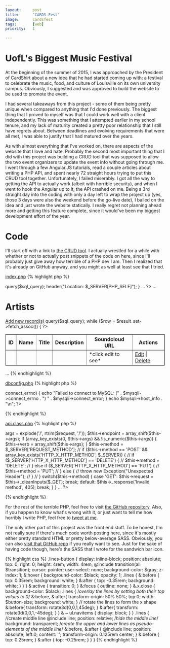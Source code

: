 ```yaml
---
layout:     post
title:      "CARDS Fest"
image:      cardsfest
tags:       [web]
priority:   1

---
```

# UofL's Biggest Music Festival

At the beginning of the summer of 2015, I was approached by the President of CardShirt about a new idea that he had started coming up with: a festival to celebrate the music, food, and culture of Louisville on its own university campus. Obviously, I suggested and was approved to build the website to be used to promote the event.

I had several takeaways from this project - some of them being pretty unique when compared to anything that I'd done previously. The biggest thing that I proved to myself was that I could work well with a client independently. This was something that I attempted earlier in my school tenure, and my lack of maturity created a pretty poor relationship that I still have regrets about. Between deadlines and evolving requirements that were all met, I was able to justify that I had matured over the years. 

As with almost everything that I've worked on, there are aspects of the website that I love and hate. Probably the second most important thing that I did with this project was building a CRUD tool that was supposed to allow the two event organizers to update the event info without going through me. I went through a few Angular.JS tutorials, read a couple articles about writing a PHP API, and spent nearly 72 straight hours trying to put this CRUD tool together. Unfortunately, I failed miserably. I got all the way to getting the API to actually work (albeit with horrible security), and when I went to hook the Angular up to it, the API crashed on me. Being a 3rd straight day into the coding with only a day left to wrap the project up (yes, those 3 days were also the weekend before the go-live date), I bailed on the idea and just wrote the website statically. I really regret not planning ahead more and getting this feature complete, since it would've been my biggest development effort of the year.

# Code

I'll start off with a link to [the CRUD tool][crud-tool]. I actually wrestled for a while with whether or not to actually post snippets of the code on here, since I'll probably just give away how terrible of a PHP dev I am. Then I realized that it's already on GitHub anyway, and you might as well at least see that I tried.

[index.php][index-php]
{% highlight php %}
<?php
  include_once 'dbconfig.php';
  
  if (isset($_GET['delete_artists_id']))
  {
    $sql_query = "DELETE FROM artists WHERE id = ".$_GET['delete_artists_id'];
    $mysqli->query($sql_query);
    header("Location: $_SERVER[PHP_SELF]");
  }
  ...
?>
<!DOCTYPE html>
<html>
<head>
  ...
  <script>
    function edta_id(id) {
      window.location.href = 'add-artists-data.php?edit_id='+id;
    }
    function deletea_id(id) {
      if (confirm('Are you sure you want to delete this artist?')) {
        window.location.href = 'index.php?delete_artists_id='+id;
      }
    }
    ...
  </script>
</head>
<body>
    <h1>Artists</h1>
    <a href="add-artists-data.php">Add new record(s)</a>
    <table border="1">
        <tr>
            <th>ID</th>
            <th>Name</th>
            <th>Title</th>
            <th>Description</th>
            <th>Soundcloud URL</th>
      <th>Actions</th>
        </tr>
    <?php
      $sql_query = "SELECT * FROM artists";
      $result_set = $mysqli->query($sql_query);
      while ($row = $result_set->fetch_assoc())
      {
    ?>
        <tr>
            <td><?php echo $row['id']; ?></td>
            <td><?php echo $row['name']; ?></td>
            <td><?php echo $row['title']; ?></td>
            <td><?php echo $row['description']; ?></td>
            <td class="url">*click edit to see*</td>
        <td><a href="javascript:edta_id('<?php echo $row['id']; ?>')">Edit</a> | <a href="javascript:deletea_id('<?php echo $row['id']; ?>')">Delete</a></td>
        </tr>
    <?php
      }
    ?>
    </table>
    ...
 </body>
{% endhighlight %}

[dbconfig.php][dbconfig]
{% highlight php %}
<?php
    $mysqli = new mysqli("...", "...", "...", "...");
    if ($mysqli->connect_errno) {
        echo "Failed to connect to MySQL: (" . $mysqli->connect_errno . ") " . $mysqli->connect_error;
    }
    echo $mysqli->host_info . "\n";
?>
{% endhighlight %}

[api.class.php][api-class]
{% highlight php %}
<?php
...
/**
 * Constructor: __construct
 * Allow for CORS, assemble and pre-process the data
 */
 public function __construct($request) {
    header("Access-Control-Allow-Origin: *");
    header("Access-Control-Allow-Methods: *");
    header("Content-Type: application/json");
    
    $this->args = explode('/', rtrim($request, '/'));
    $this->endpoint = array_shift($this->args);
    if (array_key_exists(0, $this->args) && !is_numeric($this->args)) {
        $this->verb = array_shift($this->args);
    }
    
    $this->method = $_SERVER['REQUEST_METHOD'];
    // if ($this->method == 'POST' && array_key_exists('HTTP_X_HTTP_METHOD', $_SERVER)) {
    //  if ($_SERVER['HTTP_X_HTTP_METHOD'] == 'DELETE') {
    //      $this->method = 'DELETE';
    //  } else if ($_SERVER['HTTP_X_HTTP_METHOD'] == 'PUT') {
    //      $this->method = 'PUT';
    //  } else {
    //      throw new Exception("Unexpected Header");
    //  }
    //  }
    
    switch($this->method) {
        case 'GET':
            $this->request = $this->_cleanInputs($_GET);
            break;
        default:
            $this->_response('Invalid method', 405);
            break;
    }
 }
 ...
 ?>
{% endhighlight %}

For the rest of the terrible PHP, feel free to visit [the GitHub repository][github-crud]. Also, if you happen to know what's wrong with it, or just want to tell me how horribly I write PHP, feel free to [tweet at me][twitter].

The only other part of this project was the front end stuff. To be honest, I'm not really sure if there's much code worth posting here, since it's mostly either pretty standard HTML or pretty below-average SASS. Obviously, you can also [visit that GitHub repo][github-main] if you really want to see. Just for the sake of having code though, here's the SASS that I wrote for the sandwich bar icon.

{% highlight css %}
.lines-button {
    display: inline-block;
    position: absolute;
    top: 0; right: 0;
    height: 4rem;
    width: 4rem;
    @include transition(all $transition);
    cursor: pointer;
    user-select: none;
    background-color: $gray;
    z-index: 1;
    &:hover {
        background-color: $black;
        opacity: 1;
        .lines {
            &:before { top: 0.35rem; background: white; }
            &:after { top: -0.35rem; background: white; }
        }
    }
    &:active {
        transition: 0;
    }
    &:focus {
        outline: none;
    }
    &.x.close {
        background-color: $black;
        .lines {
            /*overlay the lines by setting both their top values to 0*/
            &:before, &:after{
                transform-origin: 50% 50%;
                top:0;
                width: $button-size;
                background: white;
            }
            // rotate the lines to form the x shape
            &:before{
                transform: rotate3d(0,0,1,45deg); 
            }
            &:after{
                transform: rotate3d(0,0,1,-45deg); 
            }
        }
        & ~ ul.navitems {
            display: block;
        }
    }
    .lines {
        //create middle line
        @include line;
        position: relative;
        /*hide the middle line*/
        background: transparent; 
        /*create the upper and lower lines as pseudo-elements of the middle line*/
        &:before, &:after {
            @include line;
            position: absolute;
            left:0;
            content: '';
            transform-origin: 0.125rem center;
        }
        &:before { top: 0.25rem; }
        &:after { top: -0.25rem; }
    }
}
{% endhighlight %}

[crud-tool]:    http://crud.www.cardshirt.org/
[dbconfig]:     #
[index-php]:    #
[api-class]:    #
[github-crud]:  https://github.com/lilweirdward/cardsfest-crud
[twitter]:      https://twitter.com/lilweirdward
[github-main]:  https://github.com/lilweirdward/cardsfest